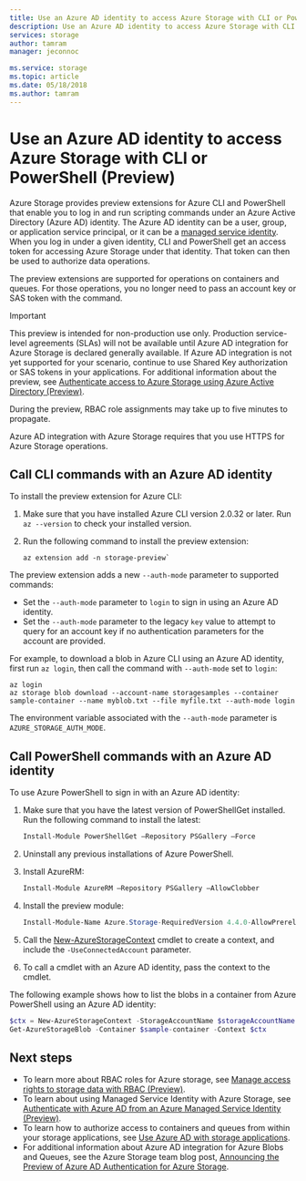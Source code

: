 ```yaml
---
title: Use an Azure AD identity to access Azure Storage with CLI or PowerShell (Preview) | Microsoft Docs
description: Use an Azure AD identity to access Azure Storage with CLI or PowerShell (Preview).  
services: storage
author: tamram
manager: jeconnoc

ms.service: storage
ms.topic: article
ms.date: 05/18/2018
ms.author: tamram
---
```


# Use an Azure AD identity to access Azure Storage with CLI or PowerShell (Preview)

Azure Storage provides preview extensions for Azure CLI and PowerShell that enable you to log in and run scripting commands under an Azure Active Directory (Azure AD) identity. The Azure AD identity can be a user, group, or application service principal, or it can be a [managed service identity](../../active-directory/managed-service-identity/overview.md). When you log in under a given identity, CLI and PowerShell get an access token for accessing Azure Storage under that identity. That token can then be used to authorize data operations. 

The preview extensions are supported for operations on containers and queues. For those operations, you no longer need to pass an account key or SAS token with the command.

> [!IMPORTANT]
> This preview is intended for non-production use only. Production service-level agreements (SLAs) will not be available until Azure AD integration for Azure Storage is declared generally available. If Azure AD integration is not yet supported for your scenario, continue to use Shared Key authorization or SAS tokens in your applications. For additional information about the preview, see [Authenticate access to Azure Storage using Azure Active Directory (Preview)](storage-auth-aad.md).
>
> During the preview, RBAC role assignments may take up to five minutes to propagate.
>
> Azure AD integration with Azure Storage requires that you use HTTPS for Azure Storage operations.

## Call CLI commands with an Azure AD identity

To install the preview extension for Azure CLI:

1. Make sure that you have installed Azure CLI version 2.0.32 or later. Run `az --version` to check your installed version.
2. Run the following command to install the preview extension: 

    ```azurecli
    az extension add -n storage-preview`
    ```

The preview extension adds a new `--auth-mode` parameter to supported commands:

- Set the `--auth-mode` parameter to `login` to sign in using an Azure AD identity.
- Set the `--auth-mode` parameter to the legacy `key` value to attempt to query for an account key if no authentication parameters for the account are provided. 

For example, to download a blob in Azure CLI using an Azure AD identity, first run `az login`, then call the command with `--auth-mode` set to `login`:

```azurecli
az login
az storage blob download --account-name storagesamples --container sample-container --name myblob.txt --file myfile.txt --auth-mode login 
```

The environment variable associated with the `--auth-mode` parameter is `AZURE_STORAGE_AUTH_MODE`.

## Call PowerShell commands with an Azure AD identity

To use Azure PowerShell to sign in with an Azure AD identity:

1. Make sure that you have the latest version of PowerShellGet installed. Run the following command to install the latest:
 
    ```powershell
    Install-Module PowerShellGet –Repository PSGallery –Force
    ```

2. Uninstall any previous installations of Azure PowerShell.
3. Install AzureRM:

    ```powershell
    Install-Module AzureRM –Repository PSGallery –AllowClobber
    ```

4. Install the preview module:

    ```powershell
    Install-Module-Name Azure.Storage-RequiredVersion 4.4.0-AllowPrerelease –AllowClobber -Repository PSGallery -Force 
    ```

5. Call the [New-AzureStorageContext](https://docs.microsoft.com/powershell/module/azure.storage/new-azurestoragecontext) cmdlet to create a context, and include the `-UseConnectedAccount` parameter. 
6. To call a cmdlet with an Azure AD identity, pass the context to the cmdlet.

The following example shows how to list the blobs in a container from Azure PowerShell using an Azure AD identity: 

```powershell
$ctx = New-AzureStorageContext -StorageAccountName $storageAccountName -UseConnectedAccount 
Get-AzureStorageBlob -Container $sample-container -Context $ctx 
```

## Next steps

- To learn more about RBAC roles for Azure storage, see [Manage access rights to storage data with RBAC (Preview)](storage-auth-aad-rbac.md).
- To learn about using Managed Service Identity with Azure Storage, see [Authenticate with Azure AD from an Azure Managed Service Identity (Preview)](storage-auth-aad-msi.md).
- To learn how to authorize access to containers and queues from within your storage applications, see [Use Azure AD with storage applications](storage-auth-aad-app.md).
- For additional information about Azure AD integration for Azure Blobs and Queues, see the Azure Storage team blog post, [Announcing the Preview of Azure AD Authentication for Azure Storage](https://azure.microsoft.com/blog/announcing-the-preview-of-aad-authentication-for-storage/).
